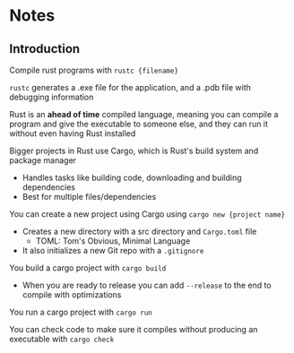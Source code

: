 # Notes

## Introduction

Compile rust programs with `rustc {filename}`  

`rustc` generates a .exe file for the application, and a .pdb file with debugging information  

Rust is an **ahead of time** compiled language, meaning you can compile a program and give the executable to someone else, and they can run it without even having Rust installed  

Bigger projects in Rust use Cargo, which is Rust's build system and package manager  
- Handles tasks like building code, downloading and building dependencies
- Best for multiple files/dependencies

You can create a new project using Cargo using `cargo new {project name}`  
- Creates a new directory with a src directory and `Cargo.toml` file
    - TOML: Tom's Obvious, Minimal Language
- It also initializes a new Git repo with a `.gitignore` 

You build a cargo project with `cargo build`
- When you are ready to release you can add `--release` to the end to compile with optimizations
    
You run a cargo project with `cargo run`  
  
You can check code to make sure it compiles without producing an executable with `cargo check`  

